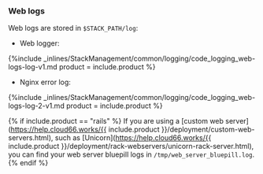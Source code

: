 <!--  usedin: [ _legacy_docker/stack-management/logging-v1.md, _maestro/stack-management/logging-v1.md, _node/stack-management/logging-v1.md, _rails/stack-management/logging-v1.md] -->


### Web logs

Web logs are stored in `$STACK_PATH/log`:

*   Web logger: 

{%include _inlines/StackManagement/common/logging/code_logging_web-logs-log-v1.md  product = include.product %}




*   Nginx error log: 

{%include _inlines/StackManagement/common/logging/code_logging_web-logs-log-2-v1.md  product = include.product %}



{% if include.product == "rails" %}
If you are using a [custom web server](https://help.cloud66.works/{{ include.product }}/deployment/custom-web-servers.html), such as [Unicorn](https://help.cloud66.works/{{ include.product }}/deployment/rack-webservers/unicorn-rack-server.html), you can find your web server bluepill logs in `/tmp/web_server_bluepill.log`.
{% endif %}
